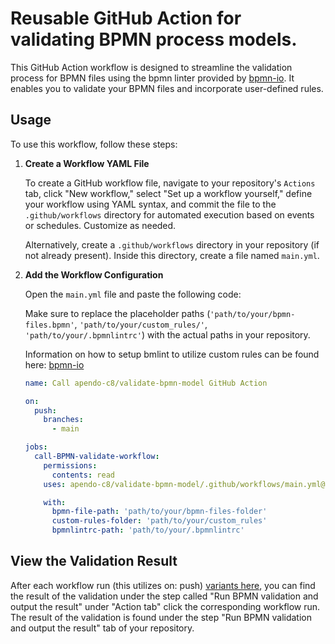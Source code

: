 # Reusable GitHub Action for validating BPMN process models.

This GitHub Action workflow is designed to streamline the validation process for BPMN files using the bpmn linter provided by [bpmn-io](https://github.com/bpmn-io). It enables you to validate your BPMN files and incorporate user-defined rules.

## Usage

To use this workflow, follow these steps:

1. **Create a Workflow YAML File**

   To create a GitHub workflow file, navigate to your repository's `Actions` tab, click "New workflow," select "Set up a workflow yourself," define your workflow using YAML syntax, and commit the file to the `.github/workflows` directory for automated execution based on events or schedules. Customize as needed.

   Alternatively, create a `.github/workflows` directory in your repository (if not already present). Inside this directory, create a file named `main.yml`.

2. **Add the Workflow Configuration**

   Open the `main.yml` file and paste the following code:

   Make sure to replace the placeholder paths (`'path/to/your/bpmn-files.bpmn'`, `'path/to/your/custom_rules/'`, `'path/to/your/.bpmnlintrc'`) with the actual paths in your repository.

   Information on how to setup bmlint to utilize custom rules can be found here: [bpmn-io](https://github.com/bpmn-io/bpmnlint)

   ```yaml
   name: Call apendo-c8/validate-bpmn-model GitHub Action

   on:
     push:
       branches:
         - main

   jobs:
     call-BPMN-validate-workflow:
       permissions:
         contents: read
       uses: apendo-c8/validate-bpmn-model/.github/workflows/main.yml@main

       with:
         bpmn-file-path: 'path/to/your/bpmn-files-folder'
         custom-rules-folder: 'path/to/your/custom_rules'
         bpmnlintrc-path: 'path/to/your/.bpmnlintrc'
   ```

## View the Validation Result

After each workflow run (this utilizes on: push) [variants here](https://docs.github.com/en/actions/using-workflows/workflow-syntax-for-github-actions), you can find the result of the validation under the step called "Run BPMN validation and output the result" under "Action tab" click the corresponding workflow run. The result of the validation is found under the step "Run BPMN validation and output the result"
tab of your repository.
